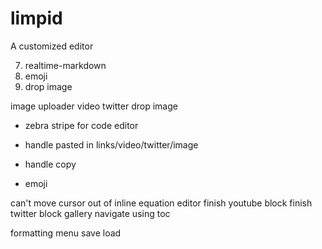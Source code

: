 # limpid
A customized editor

7. realtime-markdown
8. emoji
12. drop image

image uploader
video 
twitter
drop image

- zebra stripe for code editor

- handle pasted in links/video/twitter/image
- handle copy
- emoji

can't move cursor out of inline equation editor
finish youtube block
finish twitter block
gallery
navigate using toc


formatting menu
save
load

